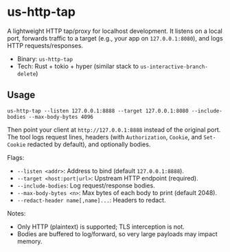 # us-http-tap

A lightweight HTTP tap/proxy for localhost development. It listens on a local port, forwards traffic to a target (e.g., your app on `127.0.0.1:8080`), and logs HTTP requests/responses.

- Binary: `us-http-tap`
- Tech: Rust + tokio + hyper (similar stack to `us-interactive-branch-delete`)

## Usage

```
us-http-tap --listen 127.0.0.1:8888 --target 127.0.0.1:8080 --include-bodies --max-body-bytes 4096
```

Then point your client at `http://127.0.0.1:8888` instead of the original port. The tool logs request lines, headers (with `Authorization`, `Cookie`, and `Set-Cookie` redacted by default), and optionally bodies.

Flags:
- `--listen <addr>`: Address to bind (default `127.0.0.1:8888`).
- `--target <host:port|url>`: Upstream HTTP endpoint (required).
- `--include-bodies`: Log request/response bodies.
- `--max-body-bytes <n>`: Max bytes of each body to print (default 2048).
- `--redact-header name[,name]...`: Headers to redact.

Notes:
- Only HTTP (plaintext) is supported; TLS interception is not.
- Bodies are buffered to log/forward, so very large payloads may impact memory.
